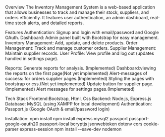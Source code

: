 Overview
The Inventory Management System is a web-based application that allows businesses to track and manage their stock, suppliers, and orders efficiently. It features user authentication, an admin dashboard, real-time stock alerts, and detailed reports.

Features
Authentication: Signup and login with email/password and Google OAuth. 
Dashboard: Admin panel built with Bootstrap for easy management. 
Inventory Management: Add, update, and delete products. 
Order Management: Track and manage customer orders. 
Supplier Management: Maintain supplier records. 
User Profile: View profile and log out (updates handled in settings page).


Reports: Generate reports for analysis. (Implemented)
Dashboard:viewing the reports on the first page(Not yet implemented)
Alert-messages of success: for orders supplier pages.(Implemented)
Styling the pages with bootstrap or css.(Not yet implemented)
Update button for supplier page.(Implemented)
Alert messages for settings pages.(Implemeted)  

Tech Stack
Frontend:Bootstrap, Html, Css
Backend: Node.js, Express.js
Database: MySQL (using XAMPP for local development)
Authentication: Passport.js (Google OAuth & email/password login)

Installation:
npm install
npm install express mysql2 passport passport-google-oauth20 passport-local bcryptjs jsonwebtoken dotenv cors cookie-parser express-session
npm install --save-dev nodemon

